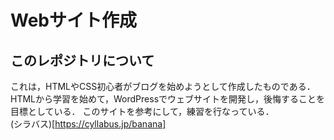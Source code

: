 # Webサイト作成
## このレポジトリについて
これは，HTMLやCSS初心者がブログを始めようとして作成したものである．
HTMLから学習を始めて，WordPressでウェブサイトを開発し，後悔することを目標としている．
このサイトを参考にして，練習を行なっている．  
(シラバス)[https://cyllabus.jp/banana]